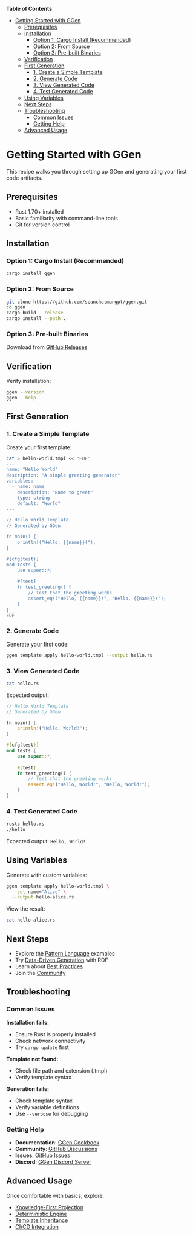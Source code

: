 <!-- START doctoc generated TOC please keep comment here to allow auto update -->
<!-- DON'T EDIT THIS SECTION, INSTEAD RE-RUN doctoc TO UPDATE -->
**Table of Contents**

- [Getting Started with GGen](#getting-started-with-ggen)
  - [Prerequisites](#prerequisites)
  - [Installation](#installation)
    - [Option 1: Cargo Install (Recommended)](#option-1-cargo-install-recommended)
    - [Option 2: From Source](#option-2-from-source)
    - [Option 3: Pre-built Binaries](#option-3-pre-built-binaries)
  - [Verification](#verification)
  - [First Generation](#first-generation)
    - [1. Create a Simple Template](#1-create-a-simple-template)
    - [2. Generate Code](#2-generate-code)
    - [3. View Generated Code](#3-view-generated-code)
    - [4. Test Generated Code](#4-test-generated-code)
  - [Using Variables](#using-variables)
  - [Next Steps](#next-steps)
  - [Troubleshooting](#troubleshooting)
    - [Common Issues](#common-issues)
    - [Getting Help](#getting-help)
  - [Advanced Usage](#advanced-usage)

<!-- END doctoc generated TOC please keep comment here to allow auto update -->

# Getting Started with GGen

This recipe walks you through setting up GGen and generating your first code artifacts.

## Prerequisites

- Rust 1.70+ installed
- Basic familiarity with command-line tools
- Git for version control

## Installation

### Option 1: Cargo Install (Recommended)

```bash
cargo install ggen
```

### Option 2: From Source

```bash
git clone https://github.com/seanchatmangpt/ggen.git
cd ggen
cargo build --release
cargo install --path .
```

### Option 3: Pre-built Binaries

Download from [GitHub Releases](https://github.com/seanchatmangpt/ggen/releases)

## Verification

Verify installation:

```bash
ggen --version
ggen --help
```

## First Generation

### 1. Create a Simple Template

Create your first template:

```bash
cat > hello-world.tmpl << 'EOF'
---
name: "Hello World"
description: "A simple greeting generator"
variables:
  - name: name
    description: "Name to greet"
    type: string
    default: "World"
---

// Hello World Template
// Generated by GGen

fn main() {
    println!("Hello, {{name}}!");
}

#[cfg(test)]
mod tests {
    use super::*;
    
    #[test]
    fn test_greeting() {
        // Test that the greeting works
        assert_eq!("Hello, {{name}}!", "Hello, {{name}}!");
    }
}
EOF
```

### 2. Generate Code

Generate your first code:

```bash
ggen template apply hello-world.tmpl --output hello.rs
```

### 3. View Generated Code

```bash
cat hello.rs
```

Expected output:

```rust
// Hello World Template
// Generated by GGen

fn main() {
    println!("Hello, World!");
}

#[cfg(test)]
mod tests {
    use super::*;
    
    #[test]
    fn test_greeting() {
        // Test that the greeting works
        assert_eq!("Hello, World!", "Hello, World!");
    }
}
```

### 4. Test Generated Code

```bash
rustc hello.rs
./hello
```

Expected output: `Hello, World!`

## Using Variables

Generate with custom variables:

```bash
ggen template apply hello-world.tmpl \
  --set name="Alice" \
  --output hello-alice.rs
```

View the result:

```bash
cat hello-alice.rs
```

## Next Steps

- Explore the [Pattern Language](../patterns/) examples
- Try [Data-Driven Generation](../data-driven/) with RDF
- Learn about [Best Practices](../best-practices/)
- Join the [Community](../community/)

## Troubleshooting

### Common Issues

**Installation fails:**
- Ensure Rust is properly installed
- Check network connectivity
- Try `cargo update` first

**Template not found:**
- Check file path and extension (.tmpl)
- Verify template syntax

**Generation fails:**
- Check template syntax
- Verify variable definitions
- Use `--verbose` for debugging

### Getting Help

- **Documentation**: [GGen Cookbook](../)
- **Community**: [GitHub Discussions](https://github.com/seanchatmangpt/ggen/discussions)
- **Issues**: [GitHub Issues](https://github.com/seanchatmangpt/ggen/issues)
- **Discord**: [GGen Discord Server](https://discord.gg/ggen)

## Advanced Usage

Once comfortable with basics, explore:

- [Knowledge-First Projection](../patterns/knowledge-first.md)
- [Deterministic Engine](../patterns/deterministic-engine.md)
- [Template Inheritance](../patterns/template-inheritance.md)
- [CI/CD Integration](../integration/cicd.md)
